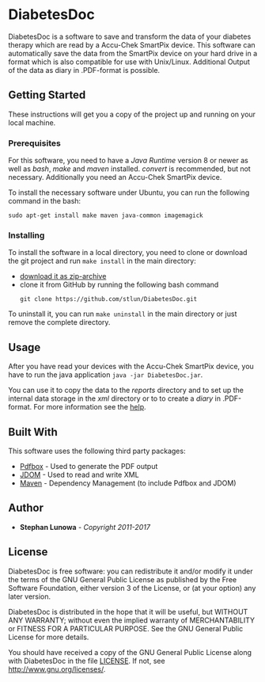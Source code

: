 # DiabetesDoc

DiabetesDoc is a software to save and transform the data of your diabetes therapy which are read by a Accu-Chek
SmartPix device. This software can automatically save the data from the SmartPix device on your hard drive in a
format which is also compatible for use with Unix/Linux. Additional Output of the data as diary in .PDF-format 
is possible.

## Getting Started

These instructions will get you a copy of the project up and running on your local machine.

### Prerequisites

For this software, you need to have a *Java Runtime* version 8 or newer as well as *bash*,
*make* and *maven* installed. *convert* is recommended, but not necessary.
Additionally you need an Accu-Chek SmartPix device.

To install the necessary software under Ubuntu, you can run the following command in the bash:
```
sudo apt-get install make maven java-common imagemagick
```

### Installing

To install the software in a local directory, you need to clone or download the git project and run `make install`
in the main directory:

* [download it as zip-archive](https://github.com/stlun/DiabetesDoc/archive/master.zip)
* clone it from GitHub by running the following bash command
  ```
  git clone https://github.com/stlun/DiabetesDoc.git
  ```

To uninstall it, you can run `make uninstall` in the main directory or just remove the complete directory.

## Usage

After you have read your devices with the Accu-Chek SmartPix device, you have to run the java application
`java -jar DiabetesDoc.jar`.

You can use it to copy the data to the *reports* directory and to set up the internal data storage in the
*xml* directory or to to create a *diary* in .PDF-format. For more information see the [help](help.html).

## Built With

This software uses the following third party packages:

* [Pdfbox](http://pdfbox.apache.org) - Used to generate the PDF output
* [JDOM](http://www.jdom.org) - Used to read and write XML
* [Maven](https://maven.apache.org/) - Dependency Management (to include Pdfbox and JDOM)

## Author

* **Stephan Lunowa** - *Copyright 2011-2017*

## License

DiabetesDoc is free software: you can redistribute it and/or modify
it under the terms of the GNU General Public License as published by
the Free Software Foundation, either version 3 of the License, or
(at your option) any later version.

DiabetesDoc is distributed in the hope that it will be useful,
but WITHOUT ANY WARRANTY; without even the implied warranty of
MERCHANTABILITY or FITNESS FOR A PARTICULAR PURPOSE. See the
GNU General Public License for more details.

You should have received a copy of the GNU General Public License
along with DiabetesDoc in the file [LICENSE](LICENSE). If not,
see <http://www.gnu.org/licenses/>.

